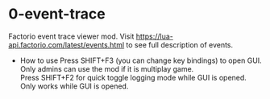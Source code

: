 # 0-event-trace
 Factorio event trace viewer mod. Visit https://lua-api.factorio.com/latest/events.html to see full description of events.  
 
- How to use
Press SHIFT+F3 (you can change key bindings) to open GUI. Only admins can use the mod if it is multiplay game.  
Press SHIFT+F2 for quick toggle logging mode while GUI is opened.  
Only works while GUI is opened.  
